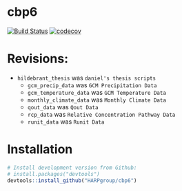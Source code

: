 # cbp6

[![Build Status](https://travis-ci.org/HARPgroup/cbp6.svg?branch=master)](https://travis-ci.org/HARPgroup/cbp6)
[![codecov](https://codecov.io/gh/HARPgroup/cbp6/branch/master/graph/badge.svg)](https://codecov.io/gh/HARPgroup/cbp6)

# Revisions:
- `hildebrant_thesis` was `daniel's thesis scripts`
   - `gcm_precip_data` was `GCM Precipitation Data`
   - `gcm_temperature_data` was `GCM Temperature Data`
   - `monthly_climate_data` was `Monthly Climate Data`
   - `qout_data` was `Qout Data`
   - `rcp_data` was `Relative Concentration Pathway Data`
   - `runit_data` was `Runit Data`

# Installation

``` r
# Install development version from Github:
# install.packages("devtools")
devtools::install_github("HARPgroup/cbp6")
```

